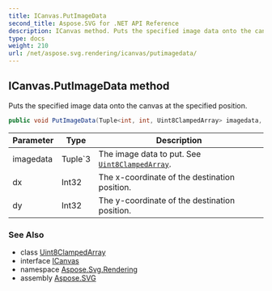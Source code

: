 ```yaml
---
title: ICanvas.PutImageData
second_title: Aspose.SVG for .NET API Reference
description: ICanvas method. Puts the specified image data onto the canvas at the specified position
type: docs
weight: 210
url: /net/aspose.svg.rendering/icanvas/putimagedata/
---
```

## ICanvas.PutImageData method

Puts the specified image data onto the canvas at the specified position.

```csharp
public void PutImageData(Tuple<int, int, Uint8ClampedArray> imagedata, int dx, int dy)
```

| Parameter | Type | Description |
| --- | --- | --- |
| imagedata | Tuple`3 | The image data to put. See [`Uint8ClampedArray`](../../../aspose.svg/uint8clampedarray/). |
| dx | Int32 | The x-coordinate of the destination position. |
| dy | Int32 | The y-coordinate of the destination position. |

### See Also

* class [Uint8ClampedArray](../../../aspose.svg/uint8clampedarray/)
* interface [ICanvas](../)
* namespace [Aspose.Svg.Rendering](../../../aspose.svg.rendering/)
* assembly [Aspose.SVG](../../../)
